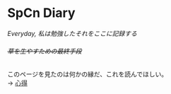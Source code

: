 # SpCn Diary
*Everyday, 私は勉強したそれをここに記録する*
###### ~~草を生やすための最終手段~~


このページを見たのは何かの縁だ、これを読んでほしい。  
-> [心得](https://github.com/SuperConsole/SuperC-Learning-Diary/blob/master/kokoroe.md) 
